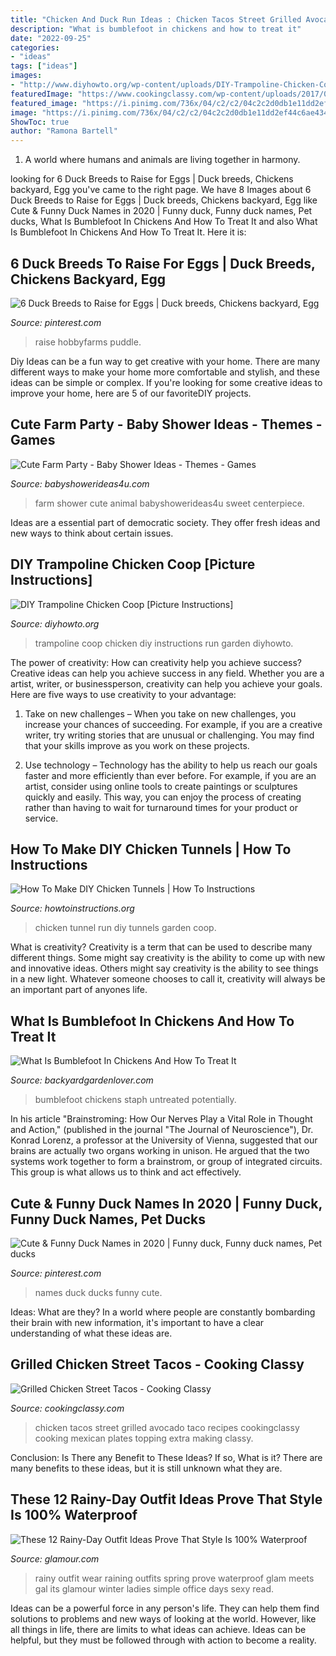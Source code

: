 ```yaml
---
title: "Chicken And Duck Run Ideas : Chicken Tacos Street Grilled Avocado Taco Recipes Cookingclassy Cooking Mexican Plates Topping Extra Making Classy"
description: "What is bumblefoot in chickens and how to treat it"
date: "2022-09-25"
categories:
- "ideas"
tags: ["ideas"]
images:
- "http://www.diyhowto.org/wp-content/uploads/DIY-Trampoline-Chicken-Coop-Instructions-DIYHowto.jpg"
featuredImage: "https://www.cookingclassy.com/wp-content/uploads/2017/03/grilled-chicken-avocado-street-tacos-11.jpg"
featured_image: "https://i.pinimg.com/736x/04/c2/c2/04c2c2d0db1e11dd2ef44c6ae4340a56.jpg"
image: "https://i.pinimg.com/736x/04/c2/c2/04c2c2d0db1e11dd2ef44c6ae4340a56.jpg"
ShowToc: true
author: "Ramona Bartell"
---
```



1. A world where humans and animals are living together in harmony. 

	

		
looking for 6 Duck Breeds to Raise for Eggs | Duck breeds, Chickens backyard, Egg you've came to the right page. We have 8 Images about 6 Duck Breeds to Raise for Eggs | Duck breeds, Chickens backyard, Egg like Cute &amp; Funny Duck Names in 2020 | Funny duck, Funny duck names, Pet ducks, What Is Bumblefoot In Chickens And How To Treat It and also What Is Bumblefoot In Chickens And How To Treat It. Here it is:
		
    
## 6 Duck Breeds To Raise For Eggs | Duck Breeds, Chickens Backyard, Egg

<img loading=lazy src="https://i.pinimg.com/736x/b9/62/77/b96277777701047e657643420c850deb.jpg" onerror="this.onerror=null;this.src='https://tse4.mm.bing.net/th?id=OIP.8a31v0ktctkvAvI7IbpnlAHaGC&amp;pid=15.1';" alt="6 Duck Breeds to Raise for Eggs | Duck breeds, Chickens backyard, Egg">

_Source: pinterest.com_

>raise hobbyfarms puddle. 

	

Diy Ideas can be a fun way to get creative with your home. There are many different ways to make your home more comfortable and stylish, and these ideas can be simple or complex. If you're looking for some creative ideas to improve your home, here are 5 of our favoriteDIY projects.

    
## Cute Farm Party - Baby Shower Ideas - Themes - Games

<img loading=lazy src="http://www.babyshowerideas4u.com/wp-content/uploads/2014/07/IMG_1986-2E-682x1024.jpg" onerror="this.onerror=null;this.src='https://tse2.mm.bing.net/th?id=OIP.f0vj9p9bol5nSjUTvbix1wHaLH&amp;pid=15.1';" alt="Cute Farm Party - Baby Shower Ideas - Themes - Games">

_Source: babyshowerideas4u.com_

>farm shower cute animal babyshowerideas4u sweet centerpiece. 

	

Ideas are a essential part of democratic society. They offer fresh ideas and new ways to think about certain issues. 

    
## DIY Trampoline Chicken Coop [Picture Instructions]

<img loading=lazy src="http://www.diyhowto.org/wp-content/uploads/DIY-Trampoline-Chicken-Coop-Instructions-DIYHowto.jpg" onerror="this.onerror=null;this.src='https://tse2.mm.bing.net/th?id=OIP.jDHLW-4Tnp1Qv9ZsT0jYVwHaEK&amp;pid=15.1';" alt="DIY Trampoline Chicken Coop [Picture Instructions]">

_Source: diyhowto.org_

>trampoline coop chicken diy instructions run garden diyhowto. 

	

The power of creativity: How can creativity help you achieve success?
Creative ideas can help you achieve success in any field. Whether you are a artist, writer, or businessperson, creativity can help you achieve your goals. Here are five ways to use creativity to your advantage: 
1. Take on new challenges – When you take on new challenges, you increase your chances of succeeding. For example, if you are a creative writer, try writing stories that are unusual or challenging. You may find that your skills improve as you work on these projects. 

2. Use technology – Technology has the ability to help us reach our goals faster and more efficiently than ever before. For example, if you are an artist, consider using online tools to create paintings or sculptures quickly and easily. This way, you can enjoy the process of creating rather than having to wait for turnaround times for your product or service. 


    
## How To Make DIY Chicken Tunnels | How To Instructions

<img loading=lazy src="http://www.howtoinstructions.org/wp-content/uploads/2015/11/Chicken-Tunnel-1.jpg" onerror="this.onerror=null;this.src='https://tse3.mm.bing.net/th?id=OIP.C4OMxz2txbh30YUq1DwMogHaJ4&amp;pid=15.1';" alt="How To Make DIY Chicken Tunnels | How To Instructions">

_Source: howtoinstructions.org_

>chicken tunnel run diy tunnels garden coop. 

	

What is creativity?
Creativity is a term that can be used to describe many different things. Some might say creativity is the ability to come up with new and innovative ideas. Others might say creativity is the ability to see things in a new light. Whatever someone chooses to call it, creativity will always be an important part of anyones life.

    
## What Is Bumblefoot In Chickens And How To Treat It

<img loading=lazy src="https://www.backyardgardenlover.com/wp-content/uploads/2021/05/bumblefoot-in-chickens.jpg" onerror="this.onerror=null;this.src='https://tse4.mm.bing.net/th?id=OIP.c1A3HC0i2ydNGO7Db7FocQHaLH&amp;pid=15.1';" alt="What Is Bumblefoot In Chickens And How To Treat It">

_Source: backyardgardenlover.com_

>bumblefoot chickens staph untreated potentially. 

	

In his article "Brainstroming: How Our Nerves Play a Vital Role in Thought and Action," (published in the journal "The Journal of Neuroscience"), Dr. Konrad Lorenz, a professor at the University of Vienna, suggested that our brains are actually two organs working in unison. He argued that the two systems work together to form a brainstrom, or group of integrated circuits. This group is what allows us to think and act effectively.

    
## Cute &amp; Funny Duck Names In 2020 | Funny Duck, Funny Duck Names, Pet Ducks

<img loading=lazy src="https://i.pinimg.com/736x/04/c2/c2/04c2c2d0db1e11dd2ef44c6ae4340a56.jpg" onerror="this.onerror=null;this.src='https://tse1.mm.bing.net/th?id=OIP.3TAbvsgw6KP9vfX42U-FRwHaLH&amp;pid=15.1';" alt="Cute &amp; Funny Duck Names in 2020 | Funny duck, Funny duck names, Pet ducks">

_Source: pinterest.com_

>names duck ducks funny cute. 

	

Ideas: What are they?
In a world where people are constantly bombarding their brain with new information, it's important to have a clear understanding of what these ideas are.

    
## Grilled Chicken Street Tacos - Cooking Classy

<img loading=lazy src="https://www.cookingclassy.com/wp-content/uploads/2017/03/grilled-chicken-avocado-street-tacos-11.jpg" onerror="this.onerror=null;this.src='https://tse2.mm.bing.net/th?id=OIP.BXTWdkbehIcgOuK88mLYyQHaLH&amp;pid=15.1';" alt="Grilled Chicken Street Tacos - Cooking Classy">

_Source: cookingclassy.com_

>chicken tacos street grilled avocado taco recipes cookingclassy cooking mexican plates topping extra making classy. 

	

Conclusion: Is There any Benefit to These Ideas? If so, What is it?
There are many benefits to these ideas, but it is still unknown what they are.

    
## These 12 Rainy-Day Outfit Ideas Prove That Style Is 100% Waterproof

<img loading=lazy src="https://media.glamour.com/photos/5695d7d416d0dc3747ee4669/master/w_1280,c_limit/fashion-2015-10-rainy-day-outfit-idea-gal-meets-glam-main.jpg" onerror="this.onerror=null;this.src='https://tse2.mm.bing.net/th?id=OIP.6dM-Om5ucGPowGHmvY66uwHaLH&amp;pid=15.1';" alt="These 12 Rainy-Day Outfit Ideas Prove That Style Is 100% Waterproof">

_Source: glamour.com_

>rainy outfit wear raining outfits spring prove waterproof glam meets gal its glamour winter ladies simple office days sexy read. 

	

Ideas can be a powerful force in any person's life. They can help them find solutions to problems and new ways of looking at the world. However, like all things in life, there are limits to what ideas can achieve. Ideas can be helpful, but they must be followed through with action to become a reality.


